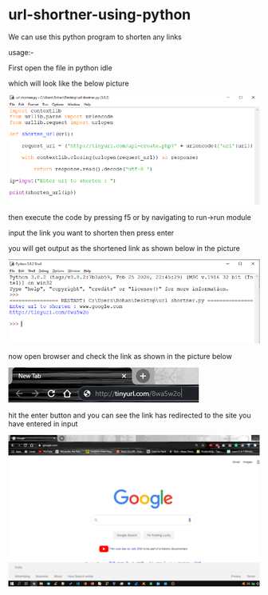 # url-shortner-using-python
We can use this python program to shorten any links 

usage:-

First open the file in python idle

which will look like the below picture


![](images/urlshortner1.png)

then execute the code by pressing f5 or by navigating to run->run module

input the link you want to shorten 
then press enter

you will get output as the shortened link as shown below in the picture


![](images/urlshortner2.png)

now open browser and check the link as shown in the picture below 


![](images/urlshortner3.png)

hit the enter button and you can see the link has redirected to the site you have entered in input

![](images/urlshortner4.png)
